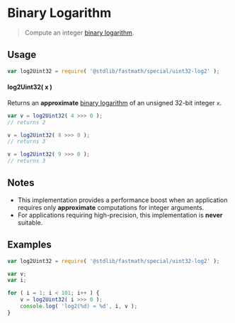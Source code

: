 # Binary Logarithm

> Compute an integer [binary logarithm][binary-logarithm].


<section class="intro">

</section>

<!-- /.intro -->


<section class="usage">

## Usage

``` javascript
var log2Uint32 = require( '@stdlib/fastmath/special/uint32-log2' );
```

#### log2Uint32( x )

Returns an __approximate__ [binary logarithm][binary-logarithm] of an unsigned 32-bit integer `x`.

``` javascript
var v = log2Uint32( 4 >>> 0 );
// returns 2

v = log2Uint32( 8 >>> 0 );
// returns 3

v = log2Uint32( 9 >>> 0 );
// returns 3
```

</section>

<!-- /.usage -->


<section class="notes">

## Notes

* This implementation provides a performance boost when an application requires only __approximate__ computations for integer arguments.
* For applications requiring high-precision, this implementation is __never__ suitable.

</section>

<!-- /.notes -->


<section class="examples">

## Examples

``` javascript
var log2Uint32 = require( '@stdlib/fastmath/special/uint32-log2' );

var v;
var i;

for ( i = 1; i < 101; i++ ) {
    v = log2Uint32( i >>> 0 );
    console.log( 'log2(%d) ≈ %d', i, v );
}
```

</section>

<!-- /.examples -->


<section class="links">

[binary-logarithm]: https://en.wikipedia.org/wiki/Binary_logarithm

</section>

<!-- /.links -->
